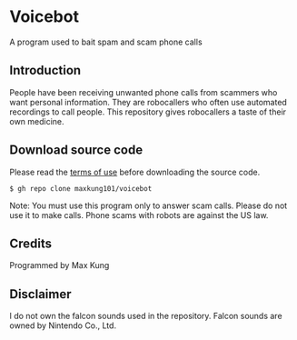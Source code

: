 # Voicebot
A program used to bait spam and scam phone calls

Introduction
------------
People have been receiving unwanted phone calls from scammers who want personal information. They are robocallers who often use automated recordings to call people. This repository gives robocallers a taste of their own medicine.

Download source code
--------------------
Please read the [terms of use](https://github.com/maxkung101/voicebot/blob/master/terms.txt) before downloading the source code.
```
$ gh repo clone maxkung101/voicebot
```
Note: You must use this program only to answer scam calls. Please do not use it to make calls. Phone scams with robots are against the US law.

Credits
-------
Programmed by Max Kung

Disclaimer
----------
I do not own the falcon sounds used in the repository.
Falcon sounds are owned by Nintendo Co., Ltd.

